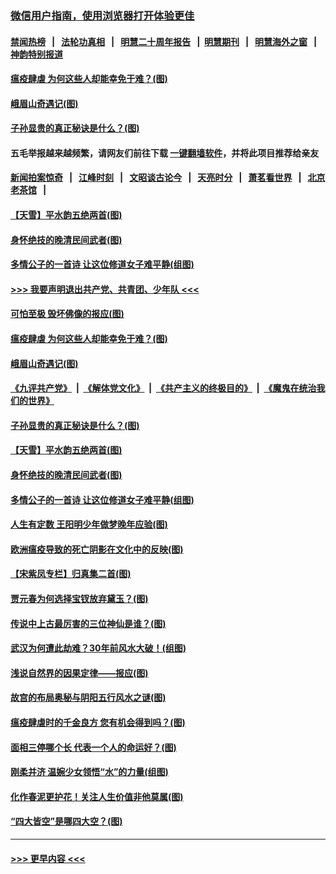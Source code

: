 ### [微信用户指南，使用浏览器打开体验更佳](https://github.com/gfw-breaker/banned-news1/blob/master/indexes/wechat-guide.md?t=0)
#### [禁闻热榜](热点新闻.md?t=0)  &nbsp;&nbsp;|&nbsp;&nbsp; [法轮功真相](https://github.com/gfw-breaker/truth/blob/master/README.md?t=0) &nbsp;&nbsp;|&nbsp;&nbsp; [明慧二十周年报告](https://github.com/gfw-breaker/mh-reports/blob/master/README.md?t=0) &nbsp;&nbsp;|&nbsp;&nbsp;[明慧期刊](https://github.com/gfw-breaker/mh-qikan) &nbsp;&nbsp;|&nbsp;&nbsp; [明慧海外之窗](https://github.com/gfw-breaker/mh-news/blob/master/README.md?t=0) &nbsp;&nbsp;|&nbsp;&nbsp; [神韵特别报道](https://github.com/gfw-breaker/mh-news/blob/master/shenyun.md?t=0)
#### [瘟疫肆虐 为何这些人却能幸免于难？(图)](../pages/p7/921768.md?t=02050844) 
#### [峨眉山奇遇记(图)](../pages/p7/921442.md?t=02050844) 
#### [子孙显贵的真正秘诀是什么？(图)](../pages/p7/921334.md?t=02050844) 
#### 五毛举报越来越频繁，请网友们前往下载 [一键翻墙软件](https://github.com/gfw-breaker/ssr-accounts)，并将此项目推荐给亲友
#### [新闻拍案惊奇](https://github.com/gfw-breaker/banned-news1/blob/master/pages/link4.md) &nbsp;&nbsp;|&nbsp;&nbsp; [江峰时刻](https://github.com/gfw-breaker/banned-news1/blob/master/pages/link4.md) &nbsp;&nbsp;|&nbsp;&nbsp; [文昭谈古论今](https://github.com/gfw-breaker/banned-news1/blob/master/pages/link4.md) &nbsp;&nbsp;|&nbsp;&nbsp; [天亮时分](https://github.com/gfw-breaker/banned-news1/blob/master/pages/link4.md) &nbsp;&nbsp;|&nbsp;&nbsp; [萧茗看世界](https://github.com/gfw-breaker/banned-news1/blob/master/pages/link4.md) &nbsp;&nbsp;|&nbsp;&nbsp; [北京老茶馆](https://github.com/gfw-breaker/banned-news1/blob/master/pages/link4.md) &nbsp;&nbsp;|&nbsp;&nbsp; 
#### [【天雪】平水韵五绝两首(图)](../pages/p7/921604.md?t=02050844) 
#### [身怀绝技的晚清民间武者(图)](../pages/p7/921488.md?t=02050844) 
#### [多情公子的一首诗 让这位修道女子难平静(组图)](../pages/p7/886851.md?t=02050844) 
#### [>>> 我要声明退出共产党、共青团、少年队 <<<](https://github.com/begood0513/goodnews/blob/master/quit/letter.md) 
#### [可怕至极 毁坏佛像的报应(图)](../pages/p7/921437.md?t=02050844) 
#### [瘟疫肆虐 为何这些人却能幸免于难？(图)](../pages/p7/921768.md?t=02050844) 
#### [峨眉山奇遇记(图)](../pages/p7/921442.md?t=02050844) 
#### [《九评共产党》](https://github.com/begood0513/9ping.md/blob/master/README.md) &nbsp;|&nbsp; [《解体党文化》](../../../../jtdwh.md/blob/master/README.md)  &nbsp;|&nbsp; [《共产主义的终极目的》](../../../../gczydzjmd.md/blob/master/README.md) &nbsp;|&nbsp; [《魔鬼在统治我们的世界》](../../../../mgztzwmdsj.md/blob/master/README.md) 
#### [子孙显贵的真正秘诀是什么？(图)](../pages/p7/921334.md?t=02050844) 
#### [【天雪】平水韵五绝两首(图)](../pages/p7/921604.md?t=02050844) 
#### [身怀绝技的晚清民间武者(图)](../pages/p7/921488.md?t=02050844) 
#### [多情公子的一首诗 让这位修道女子难平静(组图)](../pages/p7/886851.md?t=02050844) 
#### [人生有定数 王阳明少年做梦晚年应验(图)](../pages/p7/921608.md?t=02050844) 
#### [欧洲瘟疫导致的死亡阴影在文化中的反映(图)](../pages/p7/921313.md?t=02050844) 
#### [【宋紫凤专栏】归真集二首(图)](../pages/p7/921582.md?t=02050844) 
#### [贾元春为何选择宝钗放弃黛玉？(图)](../pages/p7/921330.md?t=02050844) 
#### [传说中上古最厉害的三位神仙是谁？(图)](../pages/p7/921337.md?t=02050844) 
#### [武汉为何遭此劫难？30年前风水大破！(组图)](../pages/p7/921355.md?t=02050844) 
#### [浅说自然界的因果定律——报应(图)](../pages/p7/921325.md?t=02050844) 
#### [故宫的布局奥秘与阴阳五行风水之谜(图)](../pages/p7/921340.md?t=02050844) 
#### [瘟疫肆虐时的千金良方 您有机会得到吗？(图)](../pages/p7/921293.md?t=02050844) 
#### [面相三停哪个长 代表一个人的命运好？(图)](../pages/p7/892043.md?t=02050844) 
#### [刚柔并济 温婉少女领悟“水”的力量(组图)](../pages/p7/921088.md?t=02050844) 
#### [化作春泥更护花！关注人生价值非他莫属(图)](../pages/p7/893296.md?t=02050844) 
#### [“四大皆空”是哪四大空？(图)](../pages/p7/920924.md?t=02050844) 

----
#### [ >>> 更早内容 <<< ](../indexes/p7-earlier.md)
